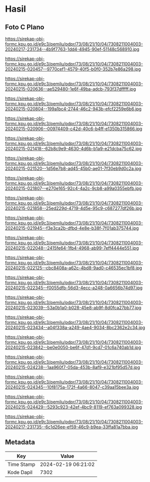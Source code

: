 # Hasil

## Foto C Plano

https://sirekap-obj-formc.kpu.go.id/e9c3/pemilu/pdpr/73/08/21/10/04/7308211004003-20240217-231734--4b9f7763-1dd4-4945-90ef-51148c568910.jpg

https://sirekap-obj-formc.kpu.go.id/e9c3/pemilu/pdpr/73/08/21/10/04/7308211004003-20240215-020457--9770cef1-4579-40f5-b0f0-352b7e86a298.jpg

https://sirekap-obj-formc.kpu.go.id/e9c3/pemilu/pdpr/73/08/21/10/04/7308211004003-20240215-020636--ae529480-1e6f-49ba-adcb-793f37dfffff.jpg

https://sirekap-obj-formc.kpu.go.id/e9c3/pemilu/pdpr/73/08/21/10/04/7308211004003-20240215-020804--199a1bc4-2744-46c2-943b-efcf2259e6b6.jpg

https://sirekap-obj-formc.kpu.go.id/e9c3/pemilu/pdpr/73/08/21/10/04/7308211004003-20240215-020906--00974409-c42d-40c6-b4ff-e1350b315866.jpg

https://sirekap-obj-formc.kpu.go.id/e9c3/pemilu/pdpr/73/08/21/10/04/7308211004003-20240215-021418--62b8c9e9-4630-4d6b-b1a9-e21dcba75c62.jpg

https://sirekap-obj-formc.kpu.go.id/e9c3/pemilu/pdpr/73/08/21/10/04/7308211004003-20240215-021520--1d56e7b8-ad45-45b0-ae01-7f30eb9d0c2a.jpg

https://sirekap-obj-formc.kpu.go.id/e9c3/pemilu/pdpr/73/08/21/10/04/7308211004003-20240215-021807--e270e165-92c4-4a2c-9cb8-a99a0355ebfb.jpg

https://sirekap-obj-formc.kpu.go.id/e9c3/pemilu/pdpr/73/08/21/10/04/7308211004003-20240215-021858--25ed229d-4719-4d5e-95c9-c687277df26b.jpg

https://sirekap-obj-formc.kpu.go.id/e9c3/pemilu/pdpr/73/08/21/10/04/7308211004003-20240215-021945--f3e3ca2b-dfbd-4e8e-b38f-7f01ab375744.jpg

https://sirekap-obj-formc.kpu.go.id/e9c3/pemilu/pdpr/73/08/21/10/04/7308211004003-20240215-022048--2415fe64-1fb4-4968-ab99-7eff4444e551.jpg

https://sirekap-obj-formc.kpu.go.id/e9c3/pemilu/pdpr/73/08/21/10/04/7308211004003-20240215-022125--cbc8408a-a62c-4bd8-9ad0-c46535ec1bf8.jpg

https://sirekap-obj-formc.kpu.go.id/e9c3/pemilu/pdpr/73/08/21/10/04/7308211004003-20240215-022345--f0055dfb-56d3-4ecc-a248-0a6656b74d97.jpg

https://sirekap-obj-formc.kpu.go.id/e9c3/pemilu/pdpr/73/08/21/10/04/7308211004003-20240215-023039--53a0b1a0-b028-45e8-ab9f-8d0fca27bb77.jpg

https://sirekap-obj-formc.kpu.go.id/e9c3/pemilu/pdpr/73/08/21/10/04/7308211004003-20240215-023434--a04f338a-a249-4ae4-9034-8bc2362e2c34.jpg

https://sirekap-obj-formc.kpu.go.id/e9c3/pemilu/pdpr/73/08/21/10/04/7308211004003-20240215-023842--be0e0050-be6f-47d1-9cd7-01c6a740ab1d.jpg

https://sirekap-obj-formc.kpu.go.id/e9c3/pemilu/pdpr/73/08/21/10/04/7308211004003-20240215-024238--1aa960f7-05da-453b-8af9-e321bf95d57d.jpg

https://sirekap-obj-formc.kpu.go.id/e9c3/pemilu/pdpr/73/08/21/10/04/7308211004003-20240215-024345--10f8175a-172f-4a66-8047-c39aa15bee3a.jpg

https://sirekap-obj-formc.kpu.go.id/e9c3/pemilu/pdpr/73/08/21/10/04/7308211004003-20240215-024429--5293c923-42ef-4bc9-8119-ef763a099328.jpg

https://sirekap-obj-formc.kpu.go.id/e9c3/pemilu/pdpr/73/08/21/10/04/7308211004003-20240217-231735--6c1d26ee-ef59-46c9-b9ea-33ffa81a7bba.jpg


## Metadata

| Key        | Value               |
| ---------- | ------------------- |
| Time Stamp | 2024-02-19 06:21:02 |
| Kode Dapil | 7302                |



